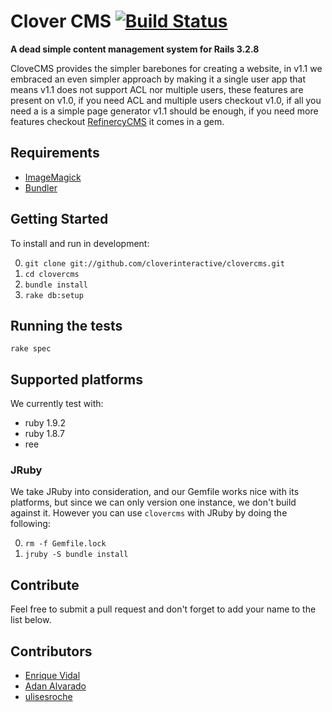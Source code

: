 # Clover CMS [![Build Status](http://travis-ci.org/cloverinteractive/clovercms.png)](http://travis-ci.org/cloverinteractive/clovercms)

__A dead simple content management system for Rails 3.2.8__

CloveCMS provides the simpler barebones for creating a website, in v1.1 we embraced an even simpler approach by making it a single user app
that means v1.1 does not support ACL nor multiple users, these features are present on v1.0, if you need ACL and multiple users checkout v1.0,
if all you need a is a simple page generator v1.1 should be enough, if you need more features checkout [RefinercyCMS](https://github.com/resolve/refinerycms)
it comes in a gem.

## Requirements

* [ImageMagick](http://www.imagemagick.org/script/install-source.php)
* [Bundler](http://gembundler.com)

## Getting Started

To install and run in development:

0. `git clone git://github.com/cloverinteractive/clovercms.git`
1. `cd clovercms`
2. `bundle install`
3. `rake db:setup`

## Running the tests

`rake spec`

## Supported platforms

We currently test with:

* ruby 1.9.2
* ruby 1.8.7
* ree

### JRuby

We take JRuby into consideration, and our Gemfile works nice with its platforms, but since we can only version one instance, we don't build against it. However you can use `clovercms` with JRuby by doing the following:

0. `rm -f Gemfile.lock`
1. `jruby -S bundle install`

## Contribute

Feel free to submit a pull request and don't forget to add your name to the list below.

## Contributors

* [Enrique Vidal](http://github.com/EnriqueVidal)
* [Adan Alvarado](http://github.com/aalvarado)
* [ulisesroche](http://github.com/ulisesroche)

